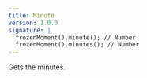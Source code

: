 ```yaml
---
title: Minute
version: 1.0.0
signature: |
  frozenMoment().minute(); // Number
  frozenMoment().minutes(); // Number
---
```



Gets the minutes.
